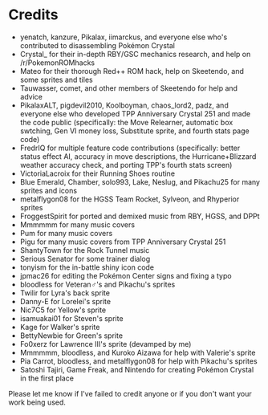# Credits

* yenatch, kanzure, Pikalax, iimarckus, and everyone else who's contributed to disassembling Pokémon Crystal
* Crystal_ for their in-depth RBY/GSC mechanics research, and help on /r/PokemonROMhacks
* Mateo for their thorough Red++ ROM hack, help on Skeetendo, and some sprites and tiles
* Tauwasser, comet, and other members of Skeetendo for help and advice
* PikalaxALT, pigdevil2010, Koolboyman, chaos_lord2, padz, and everyone else who developed TPP Anniversary Crystal 251 and made the code public (specifically: the Move Relearner, automatic box swtching, Gen VI money loss, Substitute sprite, and fourth stats page code)
* FredrIQ for multiple feature code contributions (specifically: better status effect AI, accuracy in move descriptions, the Hurricane+Blizzard weather accuracy check, and porting TPP's fourth stats screen)
* VictoriaLacroix for their Running Shoes routine
* Blue Emerald, Chamber, solo993, Lake, Neslug, and Pikachu25 for many sprites and icons
* metalflygon08 for the HGSS Team Rocket, Sylveon, and Rhyperior sprites
* FroggestSpirit for ported and demixed music from RBY, HGSS, and DPPt
* Mmmmmm for many music covers
* Pum for many music covers
* Pigu for many music covers from TPP Anniversary Crystal 251
* ShantyTown for the Rock Tunnel music
* Serious Senator for some trainer dialog
* tonyism for the in-battle shiny icon code
* jpmac26 for editing the Pokémon Center signs and fixing a typo
* bloodless for Veteran♂'s and Pikachu's sprites
* Twilir for Lyra's back sprite
* Danny-E for Lorelei's sprite
* Nic7C5 for Yellow's sprite
* isamuakai01 for Steven's sprite
* Kage for Walker's sprite
* BettyNewbie for Green's sprite
* Fo0xerz for Lawrence III's sprite (devamped by me)
* Mmmmmm, bloodless, and Kuroko Aizawa for help with Valerie's sprite
* Pia Carrot, bloodless, and metalflygon08 for help with Pikachu's sprites
* Satoshi Tajiri, Game Freak, and Nintendo for creating Pokémon Crystal in the first place

Please let me know if I've failed to credit anyone or if you don't want your work being used.
